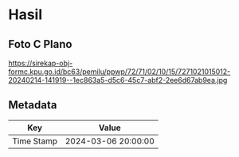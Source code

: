# Hasil

## Foto C Plano

https://sirekap-obj-formc.kpu.go.id/bc63/pemilu/ppwp/72/71/02/10/15/7271021015012-20240214-141919--1ec863a5-d5c6-45c7-abf2-2ee6d67ab9ea.jpg


## Metadata

| Key        | Value               |
| ---------- | ------------------- |
| Time Stamp | 2024-03-06 20:00:00 |



